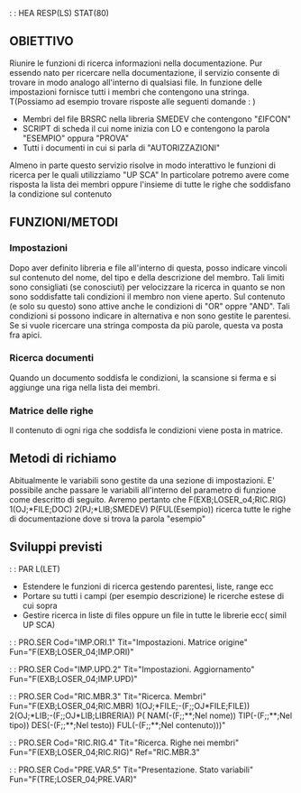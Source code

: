  :  : HEA RESP(LS) STAT(80)
## OBIETTIVO
Riunire le funzioni di ricerca informazioni nella documentazione. Pur essendo nato per ricercare nella documentazione, il servizio consente di trovare in modo analogo all'interno di qualsiasi file. In funzione delle impostazioni fornisce tutti i membri che contengono una stringa.
 T(Possiamo ad esempio trovare risposte alle seguenti domande : )
- Membri del file BRSRC nella libreria SMEDEV che contengono "£IFCON"
- SCRIPT di scheda il cui nome inizia con LO e contengono la parola "ESEMPIO" oppura "PROVA"
- Tutti i documenti in cui si parla di "AUTORIZZAZIONI"

Almeno in parte questo servizio risolve in modo interattivo le funzioni di ricerca per le quali utilizziamo "UP SCA"
In particolare potremo avere come risposta la lista dei membri oppure l'insieme di tutte le righe che soddisfano la condizione sul contenuto

## FUNZIONI/METODI
### Impostazioni
Dopo aver definito libreria e file all'interno di questa, posso indicare vincoli sul contenuto del nome, del tipo e della descrizione del membro. Tali limiti sono consigliati (se conosciuti) per velocizzare la ricerca in quanto se non sono soddisfatte tali condizioni il membro non viene aperto.
Sul contenuto (e solo su questo) sono attive anche le condizioni di "OR" oppre "AND". Tali condizioni si possono indicare in alternativa e non sono gestite le parentesi. Se si vuole ricercare una stringa composta da più parole, questa va posta fra apici.

### Ricerca documenti
Quando un documento soddisfa le condizioni, la scansione si ferma e si aggiunge una riga nella lista dei membri.

### Matrice delle righe
Il contenuto di ogni riga che soddisfa le condizioni viene posta in matrice.

## Metodi di richiamo
Abitualmente le variabili sono gestite da una sezione di impostazioni. E' possibile anche passare le variabili all'interno del parametro di funzione come descritto di seguito. Avremo pertanto che F(EXB;LOSER_o4;RIC.RIG) 1(OJ;\*FILE;DOC) 2(PJ;\*LIB;SMEDEV) P(FUL(Esempio)) ricerca tutte le righe di documentazione dove si trova la parola "esempio"

## Sviluppi previsti
 :  : PAR L(LET)
- Estendere le funzioni di ricerca gestendo parentesi, liste, range ecc
- Portare su tutti i campi (per esempio descrizione) le ricerche estese di cui sopra
- Gestire ricerca in liste di files oppure un file in tutte le librerie ecc( simil UP SCA)


 :  : PRO.SER Cod="IMP.ORI.1" Tit="Impostazioni. Matrice origine" Fun="F(EXB;LOSER_04;IMP.ORI)"

 :  : PRO.SER Cod="IMP.UPD.2" Tit="Impostazioni. Aggiornamento" Fun="F(EXB;LOSER_04;IMP.UPD)"

 :  : PRO.SER Cod="RIC.MBR.3" Tit="Ricerca. Membri" Fun="F(EXB;LOSER_04;RIC.MBR) 1(OJ;\*FILE;-(F;;OJ\*FILE;FILE)) 2(OJ;\*LIB;-(F;;OJ\*LIB;LIBRERIA)) P( NAM(-(F;;\*\*;Nel nome)) TIP(-(F;;\*\*;Nel tipo)) DES(-(F;;\*\*;Nel testo)) FUL(-(F;;\*\*;Nel contenuto)))"

 :  : PRO.SER Cod="RIC.RIG.4" Tit="Ricerca. Righe nei membri" Fun="F(EXB;LOSER_04;RIC.RIG)" Ref="RIC.MBR.3"

 :  : PRO.SER Cod="PRE.VAR.5" Tit="Presentazione. Stato variabili" Fun="F(TRE;LOSER_04;PRE.VAR)"

